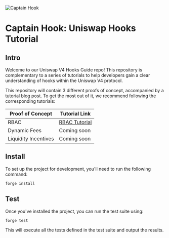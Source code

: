 ![Captain Hook](https://miro.medium.com/v2/resize:fit:4800/format:webp/1*y7nF-hjdcVxOtF_d1Z_C3Q.png)  

# Captain Hook: Uniswap Hooks Tutorial

## Intro
Welcome to our Uniswap V4 Hooks Guide repo! This repository is complementary to a series of tutorials to help developers gain a clear understanding of hooks within the Uniswap V4 protocol.

This repository will contain 3 different proofs of concept, accompanied by a tutorial blog post. To get the most out of it, we recommend following the corresponding tutorials:

| Proof of Concept       | Tutorial Link                 |
|------------------------|-------------------------------|
| RBAC                   | [RBAC Tutorial](https://medium.com/@umbrellaresearch/uniswap-v4-hooks-a-deep-dive-with-captain-hook-i-6be5d1677539)  |
| Dynamic Fees           | Coming soon                   |
| Liquidity Incentives   | Coming soon                   |

## Install

To set up the project for development, you'll need to run the following command:

```shell
forge install
```

## Test

Once you've installed the project, you can run the test suite using:

```shell
forge test
```
This will execute all the tests defined in the test suite and output the results.
